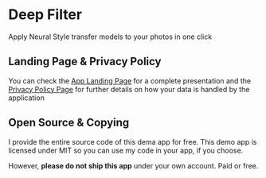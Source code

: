 # Deep Filter

Apply Neural Style transfer models to your photos in one click

## Landing Page & Privacy Policy

You can check the [App Landing Page](https://alexismoulin.github.io) for a complete presentation and the [Privacy Policy Page](https://alexismoulin.github.io/Deep-Filters/) for further details on how your data is handled by the application

## Open Source & Copying

I provide the entire source code of this dema app for free. This demo app is licensed under MIT so you can use my code in your app, if you choose.

However, **please do not ship this app** under your own account. Paid or free.






